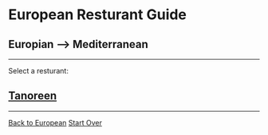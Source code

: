 # European Resturant Guide
## Europian --> Mediterranean

---
Select a resturant:
## [Tanoreen](https://tanoreen.com/)
---
[Back to European](european.md)
[Start Over](../home.md)
